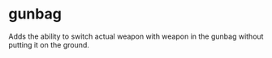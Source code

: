 gunbag
==========

Adds the ability to switch actual weapon with weapon in the gunbag without putting it on the ground.
